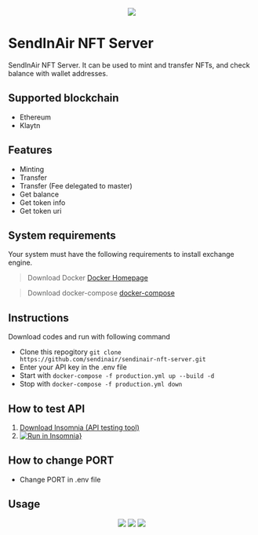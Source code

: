<p align="center">
<a href="http://sendinair.com/"><img src="https://res.cloudinary.com/dqvwj4pl2/image/upload/w_400/v1655263343/SendInAir%20design/sendinair_logo_dgzmyv.png" /></a>
</p>

# SendInAir NFT Server

SendInAir NFT Server. It can be used to mint and transfer NFTs, and check balance with wallet addresses.

## Supported blockchain
- Ethereum
- Klaytn

## Features
- Minting
- Transfer
- Transfer (Fee delegated to master)
- Get balance
- Get token info
- Get token uri

## System requirements

Your system must have the following requirements to install exchange engine.

> Download Docker
> [Docker Homepage](https://www.docker.com/get-started/)

> Download docker-compose
> [docker-compose](https://docs.docker.com/compose/install/)


## Instructions
Download codes and run with following command
- Clone this repogitory `git clone https://github.com/sendinair/sendinair-nft-server.git`
- Enter your API key in the .env file
- Start with `docker-compose -f production.yml up --build -d`
- Stop with `docker-compose -f production.yml down`

## How to test API
1. [Download Insomnia (API testing tool)](https://insomnia.rest/download)
2. [![Run in Insomnia}](https://insomnia.rest/images/run.svg)](https://insomnia.rest/run/?label=sendinair-nft-server&uri=https%3A%2F%2Fsendinair-doc-test.s3.ap-northeast-2.amazonaws.com%2Fdoc%2Btest%2Fsendinair-nft-server.json)

## How to change PORT
- Change PORT in .env file

## Usage

<p align="center">
  <img src="https://res.cloudinary.com/dqvwj4pl2/image/upload/h_500/v1654583596/sendinair_project/sendinair_nft_wallet_create_xlvdrl.jpg" />
  <img src="https://res.cloudinary.com/dqvwj4pl2/image/upload/h_500/v1654583596/sendinair_project/sendinair_nft_wallet_create_result_gsnprc.jpg" />
  <img src="https://res.cloudinary.com/dqvwj4pl2/image/upload/h_300/v1654583596/sendinair_project/sendinair_nft_wallet_list_fophgo.jpg" />
</p>
